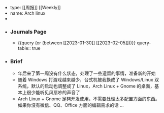- type: [[周报]] [[Weekly]]
- name: Arch linux
-
- ### Journals Page
	- {{query (or (between [[2023-01-30]] [[2023-02-05]]))}}
	  query-table:: true
- ### Brief
	- 年后来了第一周没有什么状态，处理了一些遗留的事情，准备新的开始
	- 随着 Windows 打游戏越来越少，台式机被我换成了 Windows/Linux 双系统，默认的启动也调整成了 Linux，Arch Linux + Gnome 的桌面，基本上很少能听见风扇吵的声音了
	- Arch Linux + Gnome 足夠开发使用，不需要处理太多配置方面的东西。如果你沒有微信、QQ、Office 方面的编辑需求的话 ...